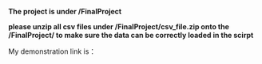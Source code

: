 **The project is under /FinalProject**


**please unzip all csv files under /FinalProject/csv_file.zip onto the /FinalProject/ to make sure the data can be correctly loaded in the scirpt**

My demonstration link is：
